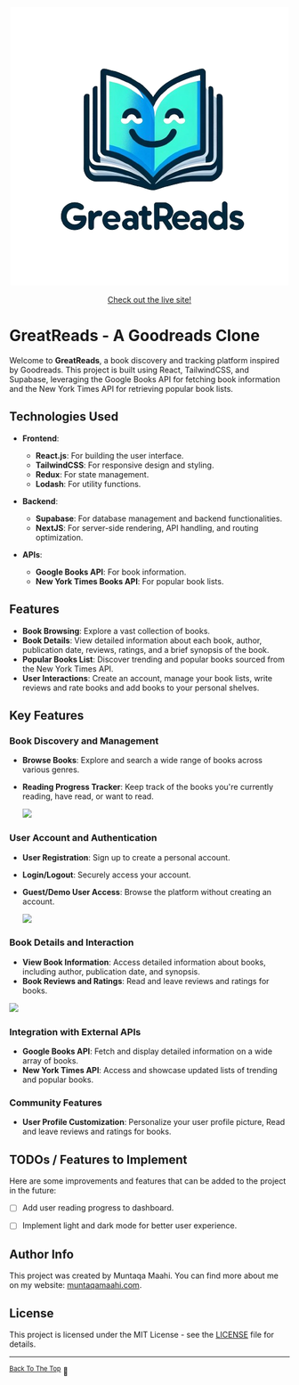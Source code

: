 <p align="center">
  <img src="images/logoFull.png" alt="Logo">
</p>

<p align="center">
  <a href="https://greattreads.netlify.app/">Check out the live site!</a>
</p>

# GreatReads - A Goodreads Clone

Welcome to **GreatReads**, a book discovery and tracking platform inspired by Goodreads. This project is built using React, TailwindCSS, and Supabase, leveraging the Google Books API for fetching book information and the New York Times API for retrieving popular book lists.

## Technologies Used

- **Frontend**:
  - **React.js**: For building the user interface.
  - **TailwindCSS**: For responsive design and styling.
  - **Redux**: For state management.
  - **Lodash**: For utility functions.

- **Backend**:
  - **Supabase**: For database management and backend functionalities.
  - **NextJS**: For server-side rendering, API handling, and routing optimization. 

- **APIs**:
  - **Google Books API**: For book information.
  - **New York Times Books API**: For popular book lists.

## Features

- **Book Browsing**: Explore a vast collection of books.
- **Book Details**: View detailed information about each book, author, publication date, reviews, ratings, and a brief synopsis of the book.
- **Popular Books List**: Discover trending and popular books sourced from the New York Times API.
- **User Interactions**: Create an account, manage your book lists, write reviews and rate books and add books to your personal shelves.

## Key Features

### Book Discovery and Management
- **Browse Books**: Explore and search a wide range of books across various genres.
- **Reading Progress Tracker**: Keep track of the books you're currently reading, have read, or want to read.
  
  ![](https://media.giphy.com/media/v1.Y2lkPTc5MGI3NjExajR4MTA4NWczdjFraDc4cmt2c3pvZDgzeDNkZG8wOHFiM2c5a3EzOCZlcD12MV9pbnRlcm5hbF9naWZfYnlfaWQmY3Q9Zw/BbyETLGKaCJhIwtIEe/giphy.gif)

### User Account and Authentication
- **User Registration**: Sign up to create a personal account.
- **Login/Logout**: Securely access your account.
- **Guest/Demo User Access**: Browse the platform without creating an account.
  
  ![](https://media.giphy.com/media/v1.Y2lkPTc5MGI3NjExMmVrYjRzMDhteTVjNXZtYjYzeXJwZThybWFnYzVzZGswejM1Z2w0dCZlcD12MV9pbnRlcm5hbF9naWZfYnlfaWQmY3Q9Zw/hszxnPhQbAqmnQL5or/giphy.gif)

### Book Details and Interaction
- **View Book Information**: Access detailed information about books, including author, publication date, and synopsis.
- **Book Reviews and Ratings**: Read and leave reviews and ratings for books.
  
![](https://media.giphy.com/media/v1.Y2lkPTc5MGI3NjExMmsxbXoweGR3eHQxeTFmdml0YzYwdnRhbmxmazd6c3J1aHp1M3JhZCZlcD12MV9pbnRlcm5hbF9naWZfYnlfaWQmY3Q9Zw/roe1IZvWJoogYMx3AN/giphy.gif)

### Integration with External APIs
- **Google Books API**: Fetch and display detailed information on a wide array of books.
- **New York Times API**: Access and showcase updated lists of trending and popular books.

### Community Features
- **User Profile Customization**: Personalize your user profile picture, Read and leave reviews and ratings for books.

## TODOs / Features to Implement
Here are some improvements and features that can be added to the project in the future:
- [ ] Add user reading progress to dashboard.
- [ ] Implement light and dark mode for better user experience.




## Author Info

This project was created by Muntaqa Maahi. You can find more about me on my website: [muntaqamaahi.com](https://muntaqamaahi.com/).

## License

This project is licensed under the MIT License - see the [LICENSE](LICENSE) file for details.

---

<sup>[Back To The Top](#greatreads---a-goodreads-clone)</sup>
🔼





